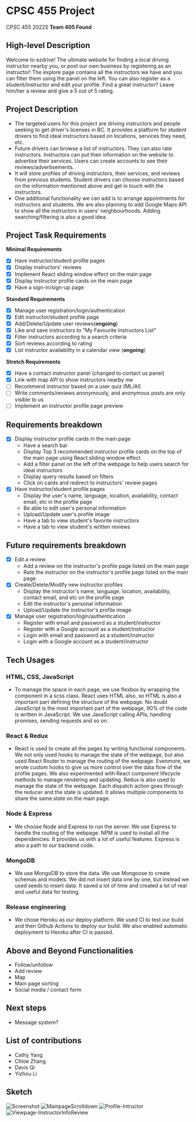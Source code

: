 # CPSC 455 Project

CPSC 455 2022S **Team 405 Found**

## High-level Description
Welcome to ezdrive! The ultimate website for finding a local driving instructor nearby you, or post our own business by registering as an instructor! The explore page contains all the instructors we have and you can filter them using the panel on the left. You can also register as a student/instructor and edit your profile. Find a great instructor? Leave him/her a review and give a 5 out of 5 rating.

## Project Description

-   The targeted users for this project are driving instructors and people seeking to get driver's licenses in BC. It provides a platform for student drivers to find ideal instructors based on locations, services they need, etc.
-   Future drivers can browse a list of instructors. They can also rate instructors. Instructors can put their information on the website to advertise their services. Users can create accounts to see their reviews/advertisements.
-   It will store profiles of driving instructors, their services, and reviews from previous students. Student drivers can choose instructors based on the information mentioned above and get in touch with the instructors.
-   One additional functionality we can add is to arrange appointments for instructors and students. We are also planning to add Google Maps API to show all the instructors in users' neighbourhoods. Adding searching/filtering is also a good idea.

## Project Task Requirements

**Minimal Requirements**

-   [x] Have instructor/student profile pages
-   [x] Display instructors' reviews
-   [x] Implement React sliding window effect on the main page
-   [x] Display instructor profile cards on the main page
-   [x] Have a sign-in/sign-up page

**Standard Requirements**

-   [x] Manage user registration/login/authentication
-   [x] Edit instructor/student profile page
-   [x] Add/Delete/Update user reviews(**ongoing**)
-   [x] Like and save instructors to "My Favourite Instructors List"
-   [x] Filter instructors according to a search criteria
-   [x] Sort reviews according to rating
-   [x] List instructor availability in a calendar view (**ongoing**)

**Stretch Requirements**

-   [x] Have a contact instructor panel (changed to contact us panel)
-   [x] Link with map API to show instructors nearby me
-   [ ] Recommend instructor based on a user quiz (ML/AI)
-   [ ] Write comments/reviews anonymously, and anonymous posts are only visible to us
-   [ ] Implement an instructor profile page preview

## Requirements breakdown

-   [x] Display instructor profile cards in the main page
    -   Have a search bar
    -   Display Top 3 recommended instructor profile cards on the top of the main page using React sliding window effect
    -   Add a filter panel on the left of the webpage to help users search for ideal instructors
    -   Display query results based on filters
    -   Click on cards and redirect to instructors' review pages
-   [x] Have instructor/student profile pages
    -   Display the user's name, language, location, availability, contact email, etc in the profile page
    -   Be able to edit user's personal information
    -   Upload/Update user's profile image
    -   Have a tab to view student's favorite instructors
    -   Have a tab to view student's written reviews

## Future requirements breakdown

-   [x] Edit a review
    -   Add a review on the instructor's profile page listed on the main page
    -   Rate the instructor on the instructor's profile page listed on the main page
-   [x] Create/Delete/Modify new instructor profiles
    -   Display the instructor's name, language, location, availability, contact email, and etc on the profile page
    -   Edit the instructor's personal information
    -   Upload/Update the instructor's profile image
-   [x] Manage user registration/login/authentication
    -   Register with email and password as a student/instructor
    -   Register with a Google account as a student/instructor
    -   Login with email and password as a student/instructor
    -   Login with a Google account as a student/instructor

## Tech Usages
### HTML, CSS, JavaScript
- To manage the space in each page, we use flexbox by wrapping the component in a scss class. React uses HTML also, so HTML is also a important part defining the structure of the webpage. No doubt JavaScript is the most important part of the webpage, 90% of the code is written in JavaScript. We use JavaScript calling APIs, handling promises, sending requests and so on.

### React & Redux
- React is used to create all the pages by writing functional components. We not only used hooks to manage the state of the webpage, but also used React Router to manage the routing of the webpage. Evenmore, we wrote custom hooks to give us more control over the data flow of the profile pages. We also experimented with React component lifecycle methods to manage rendering and updating. Redux is also used to manage the state of the webpage. Each dispatch action goes through the reducer and the state is updated. It allows multiple components to share the same state on the main page.

### Node & Express
- We choose Node and Express to run the server. We use Express to handle the routing of the webpage. NPM is used to install all the dependencies. It provides us with a lot of useful features. Express is also a path to our backend code.

### MongoDB
- We use MongoDB to store the data. We use Mongoose to create schemas and models. We did not insert data one by one, but instead we used seeds to insert data. It saved a lot of time and created a lot of real and useful data for testing.

### Release engineering
- We chose Heroku as our deploy platform. We used CI to test our build and then Github Actions to deploy our build. We also enabled automatic deployment to Heroku after CI is passed.


## Above and Beyond Functionalities
- Follow/unfollow
- Add review
- Map
- Main page sorting
- Social media / contact form

## Next steps
- Message system?

## List of contributions
- Cathy Yang
- Chloe Zhang
- Davis Qi
- Yizhou Li

## Sketch

![Screenshot](/docs/mainPage.png)
![MainpageScrolldown](/docs/Mainpage-Scrolldown.png)
![Profile-Intructor](/docs/Profile-Intructor.png)
![Viewpage-InstructorInfoReview](/docs/Viewpage-InstructorInfoReview.png)
